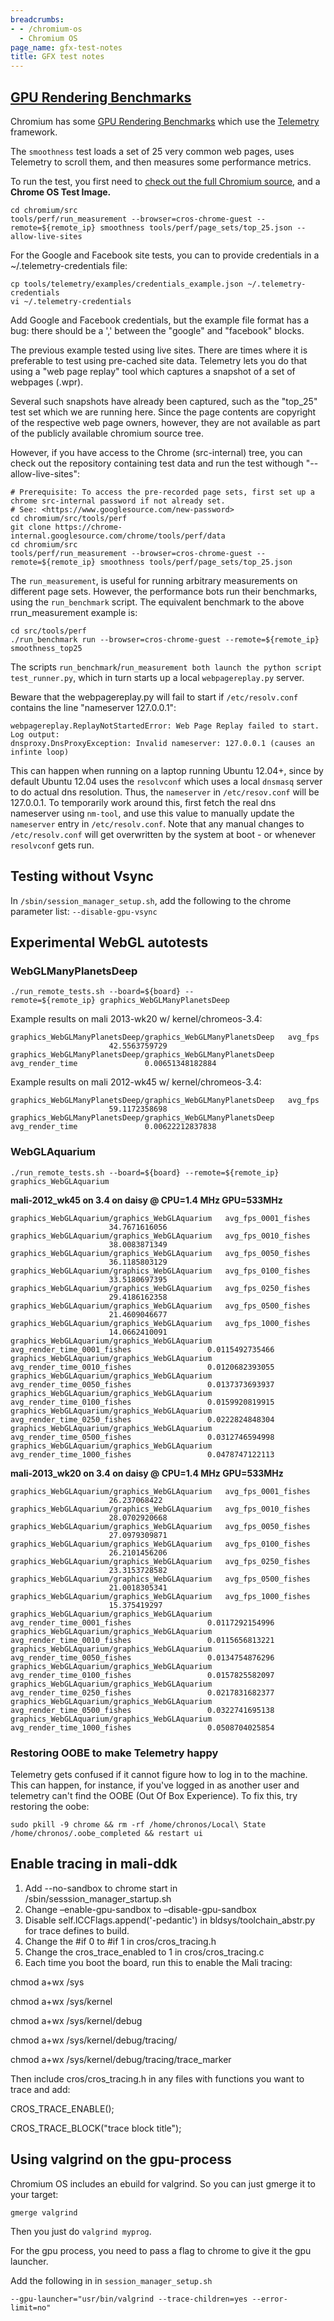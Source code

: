 ```yaml
---
breadcrumbs:
- - /chromium-os
  - Chromium OS
page_name: gfx-test-notes
title: GFX test notes
---
```


## [GPU Rendering Benchmarks](/developers/design-documents/rendering-benchmarks)

Chromium has some [GPU Rendering
Benchmarks](/developers/design-documents/rendering-benchmarks) which use the
[Telemetry](/developers/telemetry) framework.

The `smoothness` test loads a set of 25 very common web pages, uses Telemetry to
scroll them, and then measures some performance metrics.

To run the test, you first need to [check out the full Chromium
source](https://code.google.com/p/chromium/wiki/UsingGit), and a **Chrome OS
Test Image.**

```none
cd chromium/src
tools/perf/run_measurement --browser=cros-chrome-guest --remote=${remote_ip} smoothness tools/perf/page_sets/top_25.json --allow-live-sites
```

For the Google and Facebook site tests, you can to provide credentials in a
~/.telemetry-credentials file:

```none
cp tools/telemetry/examples/credentials_example.json ~/.telemetry-credentials
vi ~/.telemetry-credentials
```

Add Google and Facebook credentials, but the example file format has a bug:
there should be a ',' between the "google" and "facebook" blocks.

The previous example tested using live sites. There are times where it is
preferable to test using pre-cached site data. Telemetry lets you do that using
a "web page replay" tool which captures a snapshot of a set of webpages (.wpr).

Several such snapshots have already been captured, such as the "top_25" test set
which we are running here. Since the page contents are copyright of the
respective web page owners, however, they are not available as part of the
publicly available chromium source tree.

However, if you have access to the Chrome (src-internal) tree, you can check out
the repository containing test data and run the test withough
"--allow-live-sites":

```none
# Prerequisite: To access the pre-recorded page sets, first set up a chrome src-internal password if not already set.
# See: <https://www.googlesource.com/new-password>
cd chromium/src/tools/perf
git clone https://chrome-internal.googlesource.com/chrome/tools/perf/data
cd chromium/src
tools/perf/run_measurement --browser=cros-chrome-guest --remote=${remote_ip} smoothness tools/perf/page_sets/top_25.json
```

The `run_measurement`, is useful for running arbitrary measurements on different
page sets. However, the performance bots run their benchmarks, using the
`run_benchmark` script. The equivalent benchmark to the above rrun_measurement
example is:

```none
cd src/tools/perf
./run_benchmark run --browser=cros-chrome-guest --remote=${remote_ip} smoothness_top25
```

The scripts `run_benchmark`/`run_measurement both launch the python script
test_runner.py`, which in turn starts up a local `webpagereplay.py` server.

Beware that the webpagereplay.py will fail to start if `/etc/resolv.conf`
contains the line "nameserver 127.0.0.1":

```none
webpagereplay.ReplayNotStartedError: Web Page Replay failed to start. Log output:
dnsproxy.DnsProxyException: Invalid nameserver: 127.0.0.1 (causes an infinte loop)
```

This can happen when running on a laptop running Ubuntu 12.04+, since by default
Ubuntu 12.04 uses the `resolvconf` which uses a local `dnsmasq` server to do
actual dns resolution. Thus, the `nameserver` in `/etc/resov.conf` will be
127.0.0.1. To temporarily work around this, first fetch the real dns nameserver
using `nm-tool`, and use this value to manually update the `nameserver` entry in
`/etc/resolv.conf`. Note that any manual changes to `/etc/resolv.conf` will get
overwritten by the system at boot - or whenever `resolvconf` gets run.

## Testing without Vsync

In `/sbin/session_manager_setup.sh`, add the following to the chrome parameter
list: `--disable-gpu-vsync`

## Experimental WebGL autotests

### WebGLManyPlanetsDeep

```none
./run_remote_tests.sh --board=${board} --remote=${remote_ip} graphics_WebGLManyPlanetsDeep
```

Example results on mali 2013-wk20 w/ kernel/chromeos-3.4:

```none
graphics_WebGLManyPlanetsDeep/graphics_WebGLManyPlanetsDeep   avg_fps                       42.5563759729
graphics_WebGLManyPlanetsDeep/graphics_WebGLManyPlanetsDeep   avg_render_time               0.00651348182884
```

Example results on mali 2012-wk45 w/ kernel/chromeos-3.4:

```none
graphics_WebGLManyPlanetsDeep/graphics_WebGLManyPlanetsDeep   avg_fps                       59.1172358698
graphics_WebGLManyPlanetsDeep/graphics_WebGLManyPlanetsDeep   avg_render_time               0.00622212837838
```

### WebGLAquarium

```none
./run_remote_tests.sh --board=${board} --remote=${remote_ip} graphics_WebGLAquarium
```

**mali-2012_wk45 on 3.4 on daisy @ CPU=1.4 MHz GPU=533MHz**

```none
graphics_WebGLAquarium/graphics_WebGLAquarium   avg_fps_0001_fishes                         34.7671616056
graphics_WebGLAquarium/graphics_WebGLAquarium   avg_fps_0010_fishes                         38.0083871349
graphics_WebGLAquarium/graphics_WebGLAquarium   avg_fps_0050_fishes                         36.1185803129
graphics_WebGLAquarium/graphics_WebGLAquarium   avg_fps_0100_fishes                         33.5180697395
graphics_WebGLAquarium/graphics_WebGLAquarium   avg_fps_0250_fishes                         29.4186162358
graphics_WebGLAquarium/graphics_WebGLAquarium   avg_fps_0500_fishes                         21.4609046677
graphics_WebGLAquarium/graphics_WebGLAquarium   avg_fps_1000_fishes                         14.0662410091
graphics_WebGLAquarium/graphics_WebGLAquarium   avg_render_time_0001_fishes                 0.0115492735466
graphics_WebGLAquarium/graphics_WebGLAquarium   avg_render_time_0010_fishes                 0.0120682393055
graphics_WebGLAquarium/graphics_WebGLAquarium   avg_render_time_0050_fishes                 0.0137373693937
graphics_WebGLAquarium/graphics_WebGLAquarium   avg_render_time_0100_fishes                 0.0159920819915
graphics_WebGLAquarium/graphics_WebGLAquarium   avg_render_time_0250_fishes                 0.0222824848304
graphics_WebGLAquarium/graphics_WebGLAquarium   avg_render_time_0500_fishes                 0.0312746594998
graphics_WebGLAquarium/graphics_WebGLAquarium   avg_render_time_1000_fishes                 0.0478747122113
```

**mali-2013_wk20 on 3.4 on daisy @ CPU=1.4 MHz GPU=533MHz**

```none
graphics_WebGLAquarium/graphics_WebGLAquarium   avg_fps_0001_fishes                         26.237068422
graphics_WebGLAquarium/graphics_WebGLAquarium   avg_fps_0010_fishes                         28.0702920668
graphics_WebGLAquarium/graphics_WebGLAquarium   avg_fps_0050_fishes                         27.0979309871
graphics_WebGLAquarium/graphics_WebGLAquarium   avg_fps_0100_fishes                         26.2101456206
graphics_WebGLAquarium/graphics_WebGLAquarium   avg_fps_0250_fishes                         23.3153728582
graphics_WebGLAquarium/graphics_WebGLAquarium   avg_fps_0500_fishes                         21.0018305341
graphics_WebGLAquarium/graphics_WebGLAquarium   avg_fps_1000_fishes                         15.375419297
graphics_WebGLAquarium/graphics_WebGLAquarium   avg_render_time_0001_fishes                 0.0117292154996
graphics_WebGLAquarium/graphics_WebGLAquarium   avg_render_time_0010_fishes                 0.0115656813221
graphics_WebGLAquarium/graphics_WebGLAquarium   avg_render_time_0050_fishes                 0.0134754876296
graphics_WebGLAquarium/graphics_WebGLAquarium   avg_render_time_0100_fishes                 0.0157825582097
graphics_WebGLAquarium/graphics_WebGLAquarium   avg_render_time_0250_fishes                 0.0217831682377
graphics_WebGLAquarium/graphics_WebGLAquarium   avg_render_time_0500_fishes                 0.0322741695138
graphics_WebGLAquarium/graphics_WebGLAquarium   avg_render_time_1000_fishes                 0.0508704025854
```

### Restoring OOBE to make Telemetry happy

Telemetry gets confused if it cannot figure how to log in to the machine. This
can happen, for instance, if you've logged in as another user and telemetry
can't find the OOBE (Out Of Box Experience). To fix this, try restoring the
oobe:

```none
sudo pkill -9 chrome && rm -rf /home/chronos/Local\ State /home/chronos/.oobe_completed && restart ui
```

## Enable tracing in mali-ddk

1.  Add --no-sandbox to chrome start in
            /sbin/sesssion_manager_startup.sh
2.  Change –enable-gpu-sandbox to –disable-gpu-sandbox
3.  Disable self.lCCFlags.append('-pedantic') in
            bldsys/toolchain_abstr.py for trace defines to build.
4.  Change the #if 0 to #if 1 in cros/cros_tracing.h
5.  Change the cros_trace_enabled to 1 in cros/cros_tracing.c
6.  Each time you boot the board, run this to enable the Mali tracing:

chmod a+wx /sys

chmod a+wx /sys/kernel

chmod a+wx /sys/kernel/debug

chmod a+wx /sys/kernel/debug/tracing/

chmod a+wx /sys/kernel/debug/tracing/trace_marker

Then include cros/cros_tracing.h in any files with functions you want to trace
and add:

CROS_TRACE_ENABLE();

CROS_TRACE_BLOCK("trace block title");

## Using valgrind on the gpu-process

Chromium OS includes an ebuild for valgrind.
So you can just gmerge it to your target:

```none
gmerge valgrind
```

Then you just do `valgrind myprog`.

For the gpu process, you need to pass a flag to chrome to give it the gpu
launcher.

Add the following in in `session_manager_setup.sh`

```none
--gpu-launcher="usr/bin/valgrind --trace-children=yes --error-limit=no"
```

